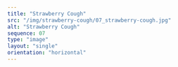 ```yaml
---
title: "Strawberry Cough"
src: "/img/strawberry-cough/07_strawberry-cough.jpg"
alt: "Strawberry Cough"
sequence: 07
type: "image"
layout: "single"
orientation: "horizontal"
---
```

